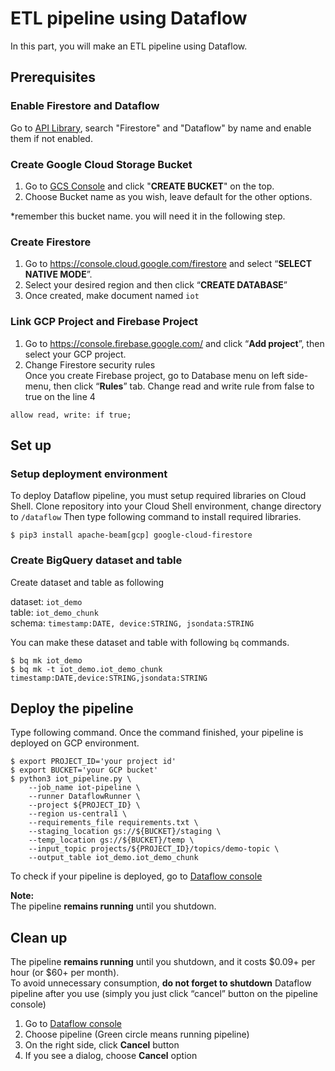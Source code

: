 # ETL pipeline using Dataflow
In this part, you will make an ETL pipeline using Dataflow.

## Prerequisites

### Enable Firestore and Dataflow
Go to [API Library](https://console.cloud.google.com/apis/library), search "Firestore" and "Dataflow" by name and enable them if not enabled.

### Create Google Cloud Storage Bucket
1. Go to [GCS Console](https://console.cloud.google.com/storage) and click "**CREATE BUCKET**" on the top.
2. Choose Bucket name as you wish, leave default for the other options.

*remember this bucket name. you will need it in the following step.

### Create Firestore 
1. Go to https://console.cloud.google.com/firestore and select “**SELECT NATIVE MODE**”.
2. Select your desired region and then click “**CREATE DATABASE**”
3. Once created, make document named `iot`

### Link GCP Project and Firebase Project
1. Go to https://console.firebase.google.com/ and click “**Add project**”, then select your GCP project.
2. Change Firestore security rules  
Once you create Firebase project, go to Database menu on left side-menu, then click “**Rules**” tab.
Change read and write rule from false to true on the line 4
```
allow read, write: if true;
```

## Set up

### Setup deployment environment  
To deploy Dataflow pipeline, you must setup required libraries on Cloud Shell.
Clone repository into your Cloud Shell environment, change directory to `/dataflow`
Then type following command to install required libraries.
```
$ pip3 install apache-beam[gcp] google-cloud-firestore
```

### Create BigQuery dataset and table
Create dataset and table as following

dataset: `iot_demo`  
table: `iot_demo_chunk`  
schema: `timestamp:DATE, device:STRING, jsondata:STRING`  

You can make these dataset and table with following `bq` commands.
```
$ bq mk iot_demo
$ bq mk -t iot_demo.iot_demo_chunk timestamp:DATE,device:STRING,jsondata:STRING
```

## Deploy the pipeline
Type following command. Once the command finished, your pipeline is deployed on GCP environment.

```
$ export PROJECT_ID='your project id'
$ export BUCKET='your GCP bucket'
$ python3 iot_pipeline.py \
    --job_name iot-pipeline \
    --runner DataflowRunner \
    --project ${PROJECT_ID} \
    --region us-central1 \
    --requirements_file requirements.txt \
    --staging_location gs://${BUCKET}/staging \
    --temp_location gs://${BUCKET}/temp \
    --input_topic projects/${PROJECT_ID}/topics/demo-topic \
    --output_table iot_demo.iot_demo_chunk
```

To check if your pipeline is deployed, go to [Dataflow console](https://console.cloud.google.com/dataflow)

**Note:**  
The pipeline **remains running** until you shutdown.

## Clean up
The pipeline **remains running** until you shutdown, and it costs $0.09+ per hour (or $60+ per month).  
To avoid unnecessary consumption, **do not forget to shutdown** Dataflow pipeline after you use (simply you just click “cancel” button on the pipeline console)

1. Go to [Dataflow console](https://console.cloud.google.com/dataflow)
2. Choose pipeline (Green circle means running pipeline)
3. On the right side, click **Cancel** button
4. If you see a dialog, choose **Cancel** option
